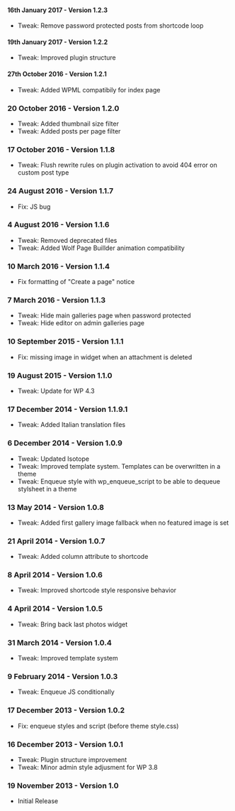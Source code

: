 #### 16th January 2017 - Version 1.2.3

* Tweak: Remove password protected posts from shortcode loop

#### 19th January 2017 - Version 1.2.2

* Tweak: Improved plugin structure

#### 27th October 2016 - Version 1.2.1

* Tweak: Added WPML compatibily for index page

### 20 October 2016 - Version 1.2.0

* Tweak: Added thumbnail size filter
* Tweak: Added posts per page filter

### 17 October 2016 - Version 1.1.8

* Tweak: Flush rewrite rules on plugin activation to avoid 404 error on custom post type

### 24 August 2016 - Version 1.1.7

* Fix: JS bug

### 4 August 2016 - Version 1.1.6

* Tweak: Removed deprecated files
* Tweak: Added Wolf Page Buillder animation compatibility

### 10 March 2016 - Version 1.1.4

* Fix formatting of "Create a page" notice

### 7 March 2016 - Version 1.1.3

* Tweak: Hide main galleries page when password protected
* Tweak: Hide editor on admin galleries page

### 10 September 2015 - Version 1.1.1  

* Fix: missing image in widget when an attachment is deleted 

### 19 August 2015 - Version 1.1.0  

* Tweak: Update for WP 4.3 

### 17 December 2014 - Version 1.1.9.1 

* Tweak: Added Italian translation files

### 6 December 2014 - Version 1.0.9 

* Tweak: Updated Isotope
* Tweak:  Improved template system. Templates can be overwritten in a theme
* Tweak: Enqueue style with wp_enqueue_script to be able to dequeue stylsheet in a theme

### 13 May 2014 - Version 1.0.8  

* Tweak: Added first gallery image fallback when no featured image is set 

### 21 April 2014 - Version 1.0.7  

* Tweak: Added column attribute to shortcode 

### 8 April 2014 - Version 1.0.6  

* Tweak: Improved shortcode style responsive behavior
 
### 4 April 2014 - Version 1.0.5  

* Tweak: Bring back last photos widget
 
### 31 March 2014 - Version 1.0.4 

* Tweak: Improved template system
 
### 9 February 2014 - Version 1.0.3 

* Tweak: Enqueue JS conditionally
 
### 17 December 2013 - Version 1.0.2

* Fix: enqueue styles and script (before theme style.css)
 
### 16 December 2013 - Version 1.0.1 

* Tweak: Plugin structure improvement
* Tweak: Minor admin style adjusment for WP 3.8
 
### 19 November 2013 - Version 1.0 

* Initial Release 
